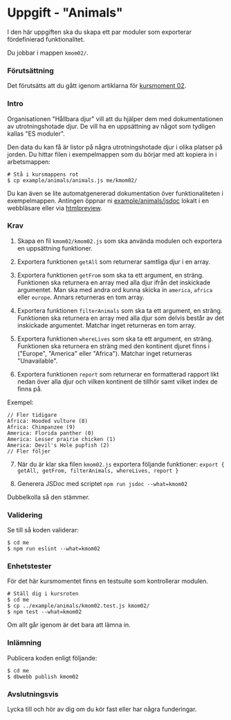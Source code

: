 # Uppgift - "Animals"

I den här uppgiften ska du skapa ett par moduler som exporterar fördefinierad funktionalitet.

Du jobbar i mappen `kmom02/`.

### Förutsättning

Det förutsätts att du gått igenom artiklarna för [kursmoment 02](../../articles/kmom02).

### Intro

Organisationen "Hållbara djur" vill att du hjälper dem med dokumentationen av utrotningshotade djur. De vill ha en uppsättning av något som tydligen kallas "ES moduler".

Den data du kan få är listor på några utrotningshotade djur i olika platser på jorden. Du hittar filen i exempelmappen som du börjar med att kopiera in i arbetsmappen:

```console
# Stå i kursmappens rot
$ cp example/animals/animals.js me/kmom02/
```

Du kan även se lite automatgenererad dokumentation över funktionaliteten i exempelmappen. Antingen öppnar ni [example/animals/jsdoc](../../example/animals/jsdoc/) lokalt i en webbläsare eller via [htmlpreview](https://htmlpreview.github.io/?https://raw.githubusercontent.com/dbwebb-se/js-v2/master/example/animals/jsdoc/global.html).

### Krav

1. Skapa en fil `kmom02/kmom02.js` som ska använda modulen och exportera en uppsättning funktioner.

2. Exportera funktionen `getAll` som returnerar samtliga djur i en array.

3. Exportera funktionen `getFrom` som ska ta ett argument, en sträng. Funktionen ska returnera en array med alla djur ifrån det inskickade argumentet. Man ska med andra ord kunna skicka in `america`, `africa` eller `europe`. Annars returneras en tom array.

4. Exportera funktionen `filterAnimals` som ska ta ett argument, en sträng. Funktionen ska returnera en array med alla djur som delvis består av det inskickade argumentet. Matchar inget returneras en tom array.

5. Exportera funktionen `whereLives` som ska ta ett argument, en sträng. Funktionen ska returnera en sträng med den kontinent djuret finns i ("Europe", "America" eller "Africa"). Matchar inget returneras "Unavailable".

6. Exportera funktionen `report` som returnerar en formatterad rapport likt nedan över alla djur och vilken kontinent de tillhör samt vilket index de finns på.

Exempel:
```console
// Fler tidigare
Africa: Hooded vulture (8)
Africa: Chimpanzee (9)
America: Florida panther (0)
America: Lesser prairie chicken (1)
America: Devil's Hole pupfish (2)
// Fler följer
```

7. När du är klar ska filen `kmom02.js` exportera följande funktioner: `export { getAll, getFrom, filterAnimals, whereLives, report }`

8. Generera JSDoc med scriptet `npm run jsdoc --what=kmom02`

Dubbelkolla så den stämmer.

### Validering

Se till så koden validerar:

```console
$ cd me
$ npm run eslint --what=kmom02
```

### Enhetstester

För det här kursmomentet finns en testsuite som kontrollerar modulen.

```console
# Ställ dig i kursroten
$ cd me
$ cp ../example/animals/kmom02.test.js kmom02/
$ npm test --what=kmom02
```

Om allt går igenom är det bara att lämna in.

### Inlämning

Publicera koden enligt följande:

```console
$ cd me
$ dbwebb publish kmom02
```
<!--
### Hur kan det se ut när det är klart?

Nedan är en video som visar hur det kan se ut när det är klart:

[![js exercise kmom02](https://img.youtube.com/vi/EKFOlAsJDkE/0.jpg)](https://www.youtube.com/watch?v=EKFOlAsJDkE) -->

### Avslutningsvis

Lycka till och hör av dig om du kör fast eller har några funderingar.

<!-- [TBD: Länk till issues](#) -->

